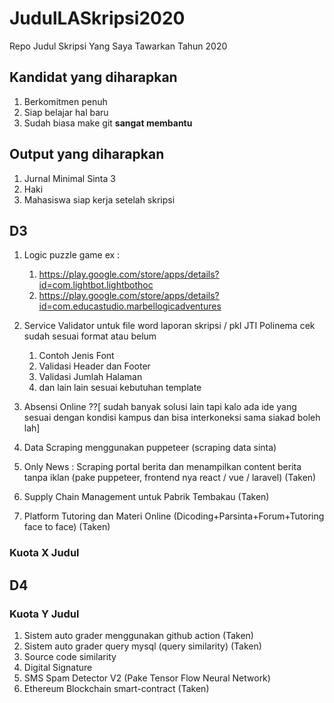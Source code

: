 # JudulLASkripsi2020

Repo Judul Skripsi Yang Saya Tawarkan Tahun 2020

## Kandidat yang diharapkan

1. Berkomitmen penuh
2. Siap belajar hal baru
3. Sudah biasa make git **sangat membantu**

## Output yang diharapkan

1. Jurnal Minimal Sinta 3
2. Haki
3. Mahasiswa siap kerja setelah skripsi

## D3

1. Logic puzzle game ex :

   1. https://play.google.com/store/apps/details?id=com.lightbot.lightbothoc
   2. https://play.google.com/store/apps/details?id=com.educastudio.marbellogicadventures

2. Service Validator untuk file word laporan skripsi / pkl JTI Polinema cek sudah sesuai format atau belum
   1. Contoh Jenis Font
   2. Validasi Header dan Footer
   3. Validasi Jumlah Halaman
   4. dan lain lain sesuai kebutuhan template
3. Absensi Online ??[ sudah banyak solusi lain tapi kalo ada ide yang sesuai dengan kondisi kampus dan bisa interkoneksi sama siakad boleh lah]
4. Data Scraping menggunakan puppeteer (scraping data sinta)
5. Only News : Scraping portal berita dan menampilkan content berita tanpa iklan (pake puppeteer, frontend nya react / vue / laravel) (Taken)
6. Supply Chain Management untuk Pabrik Tembakau (Taken)
7. Platform Tutoring dan Materi Online (Dicoding+Parsinta+Forum+Tutoring face to face) (Taken)

### Kuota X Judul

## D4

### Kuota Y Judul

1. Sistem auto grader menggunakan github action (Taken)
2. Sistem auto grader query mysql (query similarity) (Taken)
3. Source code similarity
4. Digital Signature 
5. SMS Spam Detector V2 (Pake Tensor Flow Neural Network)
6. Ethereum Blockchain smart-contract (Taken)
